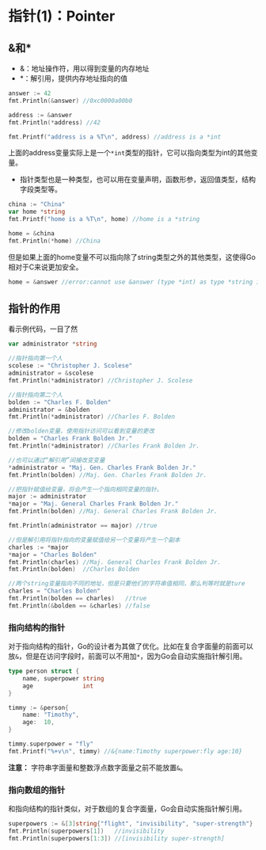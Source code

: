 # 指针(1)：Pointer

## &和*
* &：地址操作符，用以得到变量的内存地址
* *：解引用，提供内存地址指向的值
```go
answer := 42
fmt.Println(&answer) //0xc0000a00b0

address := &answer
fmt.Println(*address) //42

fmt.Printf("address is a %T\n", address) //address is a *int
```
上面的address变量实际上是一个`*int`类型的指针，它可以指向类型为int的其他变量。  
* 指针类型也是一种类型，也可以用在变量声明，函数形参，返回值类型，结构字段类型等。
```go
china := "China"
var home *string
fmt.Printf("home is a %T\n", home) //home is a *string

home = &china
fmt.Println(*home) //China
```
但是如果上面的home变量不可以指向除了string类型之外的其他类型，这使得Go相对于C来说更加安全。
```go
home = &answer //error:cannot use &answer (type *int) as type *string in assignment
```

## 指针的作用
看示例代码，一目了然
```go
var administrator *string

//指针指向第一个人
scolese := "Christopher J. Scolese"
administrator = &scolese
fmt.Println(*administrator) //Christopher J. Scolese

//指针指向第二个人
bolden := "Charles F. Bolden"
administrator = &bolden
fmt.Println(*administrator) //Charles F. Bolden

//修改bolden变量，使用指针访问可以看到变量的更改
bolden = "Charles Frank Bolden Jr."
fmt.Println(*administrator) //Charles Frank Bolden Jr.

//也可以通过“解引用”间接改变变量
*administrator = "Maj. Gen. Charles Frank Bolden Jr."
fmt.Println(bolden) //Maj. Gen. Charles Frank Bolden Jr.

//把指针赋值给变量，将会产生一个指向相同变量的指针。
major := administrator
*major = "Maj. General Charles Frank Bolden Jr."
fmt.Println(bolden) //Maj. General Charles Frank Bolden Jr.

fmt.Println(administrator == major) //true

//但是解引用将指针指向的变量赋值给另一个变量将产生一个副本
charles := *major
*major = "Charles Bolden"
fmt.Println(charles) //Maj. General Charles Frank Bolden Jr.
fmt.Println(bolden)  //Charles Bolden

//两个string变量指向不同的地址，但是只要他们的字符串值相同，那么判等时就是ture
charles = "Charles Bolden"
fmt.Println(bolden == charles)   //true
fmt.Println(&bolden == &charles) //false
```

### 指向结构的指针
对于指向结构的指针，Go的设计者为其做了优化。比如在复合字面量的前面可以放`&`，但是在访问字段时，前面可以不用加`*`，因为Go会自动实施指针解引用。
```go
type person struct {
	name, superpower string
	age              int
}

timmy := &person{
    name: "Timothy",
    age:  10,
}

timmy.superpower = "fly"
fmt.Printf("%+v\n", timmy) //&{name:Timothy superpower:fly age:10}
```
**注意：** 字符串字面量和整数浮点数字面量之前不能放置`&`。

### 指向数组的指针
和指向结构的指针类似，对于数组的复合字面量，Go会自动实施指针解引用。
```go
superpowers := &[3]string{"flight", "invisibility", "super-strength"}
fmt.Println(superpowers[1])   //invisibility
fmt.Println(superpowers[1:3]) //[invisibility super-strength]
```
